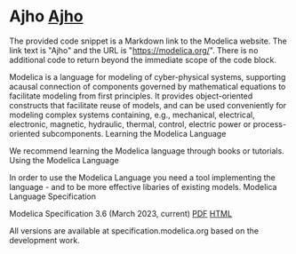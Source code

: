 # Ajho [Ajho](https://modelica.org/)

The provided code snippet is a Markdown link to the Modelica website. The link text is "Ajho" and the URL is "https://modelica.org/". There is no additional code to return beyond the immediate scope of the code block.

Modelica is a language for modeling of cyber-physical systems, supporting acausal connection of components governed by mathematical equations to facilitate modeling from first principles. It provides object-oriented constructs that facilitate reuse of models, and can be used conveniently for modeling complex systems containing, e.g., mechanical, electrical, electronic, magnetic, hydraulic, thermal, control, electric power or process-oriented subcomponents.
Learning the Modelica Language

We recommend learning the Modelica language through books or tutorials.
Using the Modelica Language

In order to use the Modelica Language you need a tool implementing the language - and to be more effective libaries of existing models.
Modelica Language Specification

Modelica Specification 3.6 (March 2023, current) [PDF]("https://specification.modelica.org/maint/3.6/MLS.pdf") [HTML]("https://specification.modelica.org/maint/3.6/MLS.html")

All versions are available at specification.modelica.org based on the development work.